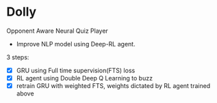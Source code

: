 # Dolly
Opponent Aware Neural Quiz Player
- Improve NLP model using Deep-RL agent.

3 steps:
- [x] GRU using Full time supervision(FTS) loss
- [x] RL agent using Double Deep Q Learning to buzz
- [x] retrain GRU with weighted FTS, weights dictated by RL agent trained above
